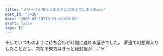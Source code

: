 ```yaml
---
title: "メリーさん描くとゆかりんに見えてしまう病orz"
post_id: "3426"
date: "2006-03-19T18:21:41+09:00"
draft: false
tags: []
---
```



そしていつものように待ち合わせ時間に遅れる蓮子でした。 夢違で幻想郷入りしたことだし、次なる東方はきっと秘封組が……'∀｀

